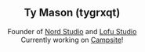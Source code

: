 <div align="center">
  <h2>Ty Mason (tygrxqt)</h2>
  <p>
    Founder of <a href="https://github.com/nord-studio">Nord Studio</a> and <a href="https://github.com/lofustudio">Lofu Studio</a>
    <br />
    Currently working on <a href="https://github.com/campsite-chat">Campsite</a>!
  </p>
</div>
